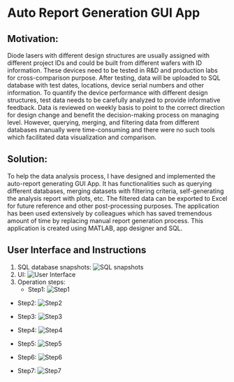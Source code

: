 # Auto Report Generation GUI App

## Motivation:

Diode lasers with different design structures are usually assigned with different project IDs and could be built from different wafers with ID information.  These devices need to be tested in R&D and production labs for cross-comparison purpose. After testing, data will be uploaded to SQL database with test dates, locations, device serial numbers and other information. To quantify the device performance with different design structures, test data needs to be carefully analyzed to provide informative feedback. Data is reviewed on weekly basis to point to the correct direction for design change and benefit the decision-making process on managing level. However, querying, merging, and filtering data from different databases manually were time-consuming and there were no such tools which facilitated data visualization and comparison. 

## Solution:
To help the data analysis process, I have designed and implemented the auto-report generating GUI App. It has functionalities such as querying different databases, merging datasets with filtering criteria, self-generating the analysis report with plots, etc. The filtered data can be exported to Excel for future reference and other post-processing purposes. The application has been used extensively by colleagues which has saved tremendous amount of time by replacing manual report generation process.  This application is created using MATLAB, app designer and SQL. 

## User Interface and Instructions
1. SQL database snapshots:
![SQL snapshots](./img/SQL_snapshots.PNG "SQL database snapshots")
2. UI:
![User Interface](./img/UI.PNG "User interface")
3. Operation steps: 
   * Step1:
![Step1](./img/step1.PNG "Step1")

* Step2: 
![Step2](./img/step2.PNG "Step2")

* Step3:
![Step3](./img/step3.PNG "Step3")

* Step4: 
![Step4](./img/step4.PNG "Step4")

* Step5: 
![Step5](./img/step5.PNG "Step5")

* Step6: 
![Step6](./img/step6.PNG "Step6")

* Step7: 
![Step7](./img/step7.PNG "Step7")
